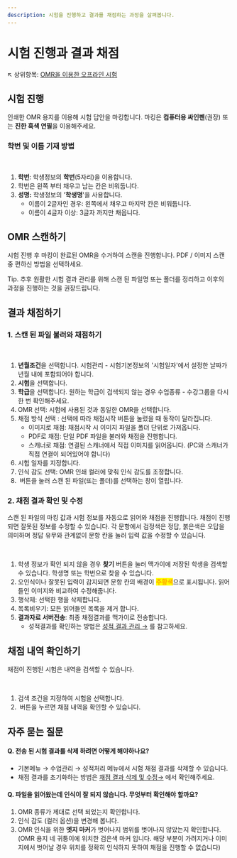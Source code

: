 ```yaml
---
description: 시험을 진행하고 결과를 채점하는 과정을 살펴봅니다.
---
```


# 시험 진행과 결과 채점

↖ 상위항목: [OMR을 이용한 오프라인 시험](./)

## 시험 진행

인쇄한 OMR 용지를 이용해 시험 답안을 마킹합니다. 마킹은 **컴퓨터용 싸인펜**(권장) 또는 **진한 흑색 연필**을 이용해주세요.

### 학번 및 이름 기재 방법

<figure><img src="../../.gitbook/assets/학번 및 성명 입력.png" alt=""><figcaption></figcaption></figure>

1. **학번**: 학생정보의 **학번**(5자리)을 이용합니다.&#x20;
2. 학번은 왼쪽 부터 채우고 남는 칸은 비워둡니다.
3. **성명:** 학생정보의 '**학생명**'을 사용합니다.
   * 이름이 2글자인 경우: 왼쪽에서 채우고 마지막 칸은 비워둡니다.
   * 이름이 4글자 이상: 3글자 까지만 채웁니다.

## OMR 스캔하기

시험 진행 후 마킹이 완료된 OMR을 수거하여 스캔을 진행합니다. PDF / 이미지 스캔 중 편하신 방법을 선택하세요.&#x20;

Tip. 추후 원활한 시험 결과 관리를 위해 스캔 된 파일명 또는 폴더를 정리하고 이후의 과정을 진행하는 것을 권장드립니다.

## 결과 채점하기

### 1. 스캔 된 파일 불러와 채점하기

<figure><img src="../../.gitbook/assets/채점_스캔 파일 불러오기.png" alt=""><figcaption></figcaption></figure>

1. **년월조건**을 선택합니다. 시험관리 - 시험기본정보의 '시험일자'에서 설정한 날짜가 년월 내에 포함되어야 합니다.
2. **시험**을 선택합니다.
3. **학급**을 선택합니다. 원하는 학급이 검색되지 않는 경우 수업종류 - 수강그룹을 다시 한 번 확인해주세요.
4. OMR 선택: 시험에 사용된 것과 동일한 OMR을 선택합니다.
5. 채점 방식 선택 : 선택에 따라 채점시작 버튼을 눌렀을 때 동작이 달라집니다.
   * 이미지로 채점: 채점시작 시 이미지 파일을 폴더 단위로 가져옵니다.
   * PDF로 채점:  단일 PDF 파일을 불러와 채점을 진행합니다.
   * 스캐너로 채점: 연결된 스캐너에서 직접 이미지를 읽어옵니다. (PC와 스캐너가 직접 연결이 되어있어야 합니다) &#x20;
6. 시험 일자를 지정합니다.
7. 인식 감도 선택: OMR 인쇄 컬러에 맞춰 인식 감도를 조정합니다.
8. <img src="../../.gitbook/assets/bnt_채점시작.png" alt="" data-size="line"> 버튼을 눌러 스캔 된 파일(또는 폴더)를 선택하는 창이 열립니다.

### 2. 채점 결과 확인 및 수정

스캔 된 파일의 마킹 값과 시험 정보를 자동으로 읽어와 채점을 진행합니다. 채점이 진행되면 잘못된 정보를 수정할 수 있습니다. 각 문항에서 검정색은 정답, 붉은색은 오답을 의미하며 정답 유무와 관계없이 문항 칸을 눌러 입력 값을 수정할 수 있습니다.

<figure><img src="../../.gitbook/assets/채점결과확인.png" alt=""><figcaption></figcaption></figure>

1. 학생 정보가 확인 되지 않을 경우 **찾기** 버튼을 눌러 맥가이에 저장된 학생을 검색할 수 있습니다. 학생명 또는 학번으로 찾을 수 있습니다.
2. 오인식이나 잘못된 입력이 감지되면 문항 칸의 배경이 <mark style="color:orange;">**주황색**</mark>으로 표시됩니다. 읽어들인 이미지와 비교하여 수정해줍니다.
3. 행삭제: 선택한 행을 삭제합니다.
4. 목록비우기: 모든 읽어들인 목록을 제거 합니다.
5. **결과자료 서버전송**: 최종 채점결과를 맥가이로 전송합니다.
   * 성적결과를 확인하는 방법은 [성적 결과 관리 →](../test-result/) 를 참고하세요.

## 채점 내역 확인하기

채점이 진행된 시험은 내역을 검색할 수 있습니다.

<figure><img src="../../.gitbook/assets/채점내역확인.png" alt=""><figcaption></figcaption></figure>

1. 검색 조건을 지정하여 시험을 선택합니다.
2. <img src="../../.gitbook/assets/btn_검색.png" alt="" data-size="line"> 버튼을 누르면 채점 내역을 확인할 수 있습니다.

## 자주 묻는 질문

#### Q. 전송 된 시험 결과를 삭제 하려면 어떻게 해야하나요?

* 기본메뉴 → 수업관리 → 성적처리 메뉴에서 시험 채점 결과를 삭제할 수 있습니다.&#x20;
* 채점 결과를 초기화하는 방법은 [채점 결과 삭제 및 수정→](m-scoring.md#undefined-3) 에서 확인해주세요.

#### Q. 파일을 읽어왔는데 인식이 잘 되지 않습니다. 무엇부터 확인해야 할까요?

1. OMR 종류가 제대로 선택 되었는지 확인합니다.
2. 인식 감도 (컬러 옵션)을 변경해 봅니다.
3. OMR 인식을 위한 **엣지 마커**가 벗어나지 범위를 벗어나지 않았는지 확인합니다. (OMR 용지 네 귀퉁이에 위치한 검은색 마커 입니다. 해당 부분이 가려지거나 이미지에서 벗어날 경우 위치를 정확히 인식하지 못하여 채점을 진행할 수 없습니다)

<figure><img src="../../.gitbook/assets/OMR인식마커.png" alt=""><figcaption></figcaption></figure>
